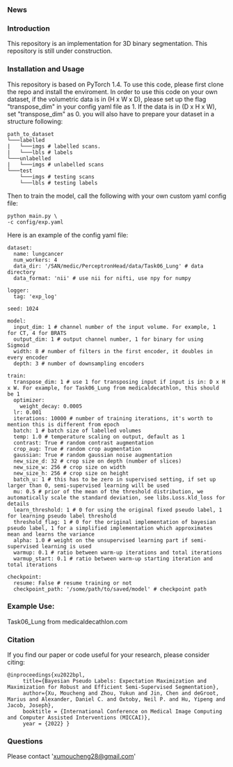 ### News

### Introduction
This repository is an implementation for 3D binary segmentation. This repository is still under construction.

[//]: # (### Pseudo Labelling as Expectation Maximization &#40;EM&#41;)

[//]: # (We focus on binary case here that output of a network model is single channel and normalised by Sigmoid function. )

[//]: # (We first see pseudo labels as latent variables of a graphical model. )

[//]: # (The original pseudo labelling is an empirical estimation of E-step for estimating the latent variables, updating model parameter using pseudo labells is the M-step.)

[//]: # (We further simplify the graphical model by using only the confidence threshold as a latent variable.)

[//]: # ()
[//]: # ([//]: # &#40;See the illustration below:&#41;)
[//]: # ([//]: # &#40;![PL vs EM]&#40;pics/main_method.png "Plot."&#41;&#41;)
[//]: # ([//]: # &#40;### Bayesian Pseudo Labels&#41;)
[//]: # ()
[//]: # (Bayesian pseudo label &#40;BPL&#41; is a probabilistic generalisation of pseudo labelling via Bayes rule. Because the full E-step is intractable &#40;more details in our paper&#41;, BPL estimates the maximum likelihood of labels of unlabelled data with variational inference. The comparison between Bayesian pseudo label and Variational auto encoder is illustrated beneath: )

[//]: # ()
[//]: # ([//]: # &#40;![BPL vs VAE]&#40;pics/BPL_VAE.png "Plot."&#41;&#41;)
[//]: # ()
[//]: # (The two key differences between BPL and VAE are: 1&#41; BPL has only one latent variable which has a clear prior, while VAE has high dimensional latent variables without a clear prior; 2&#41; VAE does MAP estimation of reconstruction of input image, while BPL does MAP estimation of unseen label of input image.)

### Installation and Usage
This repository is based on PyTorch 1.4. To use this code, please first clone the repo and install the enviroment.
In order to use this code on your own dataset, if the volumetric data is in (H x W x D), please set up the flag "transpose_dim" in your config yaml file as 1. If the data is in (D x H x W), set "transpose_dim" as 0.
you will also have to prepare your dataset in a structure following:

```
path_to_dataset
└───labelled
|   └───imgs # labelled scans. 
|   └───lbls # labels 
└───unlabelled
|   └───imgs # unlabelled scans
└───test
    └───imgs # testing scans
    └───lbls # testing labels
```

Then to train the model, call the following with your own custom yaml config file:
   ```shell
   python main.py \
   -c config/exp.yaml
   ```
Here is an example of the config yaml file:
```
dataset:
  name: lungcancer
  num_workers: 4
  data_dir: '/SAN/medic/PerceptronHead/data/Task06_Lung' # data directory
  data_format: 'nii' # use nii for nifti, use npy for numpy

logger:
  tag: 'exp_log'

seed: 1024

model:
  input_dim: 1 # channel number of the input volume. For example, 1 for CT, 4 for BRATS
  output_dim: 1 # output channel number, 1 for binary for using Sigmoid
  width: 8 # number of filters in the first encoder, it doubles in every encoder
  depth: 3 # number of downsampling encoders

train:
  transpose_dim: 1 # use 1 for transposing input if input is in: D x H x W. For example, for Task06_Lung from medicaldecathlon, this should be 1
  optimizer:
    weight_decay: 0.0005
  lr: 0.001
  iterations: 10000 # number of training iterations, it's worth to mention this is different from epoch
  batch: 1 # batch size of labelled volumes
  temp: 1.0 # temperature scaling on output, default as 1
  contrast: True # random contrast augmentation
  crop_aug: True # random crop augmentation
  gaussian: True # random gaussian noise augmentation
  new_size_d: 32 # crop size on depth (number of slices)
  new_size_w: 256 # crop size on width
  new_size_h: 256 # crop size on height
  batch_u: 1 # this has to be zero in supervised setting, if set up larger than 0, semi-supervised learning will be used
  mu: 0.5 # prior of the mean of the threshold distribution, we automatically scale the standard deviation, see libs.Loss.kld_loss for details
  learn_threshold: 1 # 0 for using the original fixed pseudo label, 1 for learning pseudo label threshold
  threshold_flag: 1 # 0 for the original implementation of bayesian pseudo label, 1 for a simplified implementation which approximates mean and learns the variance
  alpha: 1.0 # weight on the unsupervised learning part if semi-supervised learning is used
  warmup: 0.1 # ratio between warm-up iterations and total iterations
  warmup_start: 0.1 # ratio between warm-up starting iteration and total iterations

checkpoint:
  resume: False # resume training or not
  checkpoint_path: '/some/path/to/saved/model' # checkpoint path
```

[//]: # (### Different implementations of K-L loss of Bayesian Pseudo Labels:)

[//]: # (There are two implementations of kl loss of the threshold of the pseudo labels. See the exact KL loss implementations in libs.Loss.kld_loss)

[//]: # (1. The original implementation with hyperparameter searching of prior of mean &#40;mu&#41; &#40;MICCAI version&#41;. To use the original Bayesian pseudo labels, set up "learn_threshold" as 1)

[//]: # (and "threshold_flag" as 0. The standard deviation prior is approximated as min [&#40;1 - mu_prior&#41; / 3, mu_prior / 3]. )

[//]: # ()
[//]: # (2. The simplified Bayesian pseudo label without hyperparameter searching of prior of mean &#40;mu&#41;. The mu_prior is approximated as Exp[.] of prediction probability. The standard deviation prior)

[//]: # (is still approximated as min [&#40;1 - mu_prior&#41; / 3, mu_prior / 3]. )

[//]: # ()
[//]: # (Other alternative implementations with suitable assumptions could also be used to simplify the K-L loss.)

[//]: # ()
[//]: # (### On the learnt threshold)

[//]: # (We learn each threshold scalar for each image in the current implementation before we average them across batch. See the output of libs.Train3D.calculate_kl_loss)

### Example Use:
Task06_Lung from medicaldecathlon.com

### Citation

If you find our paper or code useful for your research, please consider citing:

    @inproceedings{xu2022bpl,
         title={Bayesian Pseudo Labels: Expectation Maximization and Maximization for Robust and Efficient Semi-Supervised Segmentation},
         author={Xu, Moucheng and Zhou, Yukun and Jin, Chen and deGroot, Marius and Alexander, Daniel C. and Oxtoby, Neil P. and Hu, Yipeng and Jacob, Joseph},
         booktitle = {International Conference on Medical Image Computing and Computer Assisted Interventions (MICCAI)},
         year = {2022} }


### Questions
Please contact 'xumoucheng28@gmail.com'


[//]: # (### Ackwnoledgement)

[//]: # (Massive thanks to my amazing colleagues at UCL and GSK including Yukun Zhou, Jin Chen, Marius de Groot, Fred Wilson, Danny Alexander, Neil Oxtoby, Yipeng Hu and Joe Jacob.)
